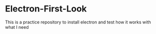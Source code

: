 # Electron-First-Look
This is a practice repository to install electron and test how it works with what I need

